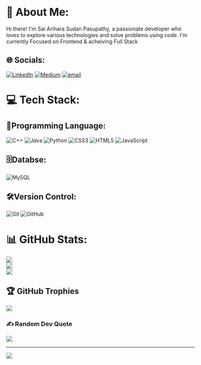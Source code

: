 # 💫 About Me:
Hi there! I'm Sai Arihara Sudan Pasupathy, a passionate developer who loves to explore various technologies and solve problems using code.
I'm currently Focused on Frontend & acheiving Full Stack


## 🌐 Socials:
[![LinkedIn](https://img.shields.io/badge/LinkedIn-%230077B5.svg?logo=linkedin&logoColor=white)](https://www.linkedin.com/in/sai-arihara-sudan-pasupathy/) [![Medium](https://img.shields.io/badge/Medium-12100E?logo=medium&logoColor=white)](https://medium.com/@saiarihara) [![email](https://img.shields.io/badge/Email-D14836?logo=gmail&logoColor=white)](mailto:saiarihara@gmail.com) 

# 💻 Tech Stack:

## 🚀Programming Language:
![C++](https://img.shields.io/badge/c++-%2300599C.svg?style=for-the-badge&logo=c%2B%2B&logoColor=white) ![Java](https://img.shields.io/badge/java-%23ED8B00.svg?style=for-the-badge&logo=openjdk&logoColor=white) ![Python](https://img.shields.io/badge/python-3670A0?style=for-the-badge&logo=python&logoColor=ffdd54) ![CSS3](https://img.shields.io/badge/css3-%231572B6.svg?style=for-the-badge&logo=css3&logoColor=white) ![HTML5](https://img.shields.io/badge/html5-%23E34F26.svg?style=for-the-badge&logo=html5&logoColor=white) ![JavaScript](https://img.shields.io/badge/javascript-%23323330.svg?style=for-the-badge&logo=javascript&logoColor=%23F7DF1E)  <br/>

## 🗄️Databse:
![MySQL](https://img.shields.io/badge/mysql-4479A1.svg?style=for-the-badge&logo=mysql&logoColor=white) <br/>

## 🛠️Version Control:
![Git](https://img.shields.io/badge/git-%23F05033.svg?style=for-the-badge&logo=git&logoColor=white) ![GitHub](https://img.shields.io/badge/github-%23121011.svg?style=for-the-badge&logo=github&logoColor=white)


# 📊 GitHub Stats:
![](https://github-readme-stats.vercel.app/api?username=SAHSP&theme=gruvbox&hide_border=true&include_all_commits=false&count_private=false)<br/>
![](https://github-readme-streak-stats.herokuapp.com/?user=SAHSP&theme=gruvbox&hide_border=true)<br/>
![](https://github-readme-stats.vercel.app/api/top-langs/?username=SAHSP&theme=gruvbox&hide_border=true&include_all_commits=false&count_private=false&layout=compact)

## 🏆 GitHub Trophies
![](https://github-profile-trophy.vercel.app/?username=SAHSP&theme=radical&no-frame=false&no-bg=true&margin-w=4)

### ✍️ Random Dev Quote
![](https://quotes-github-readme.vercel.app/api?type=horizontal&theme=gruvbox)

---
[![](https://visitcount.itsvg.in/api?id=SAHSP&icon=0&color=0)](https://visitcount.itsvg.in)

<!-- Proudly created with GPRM ( https://gprm.itsvg.in ) -->
